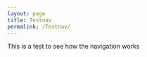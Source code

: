 ```yaml
---
layout: page
title: Testnav
permalink: /Testnav/
---
```


This is a test to see how the navigation works

